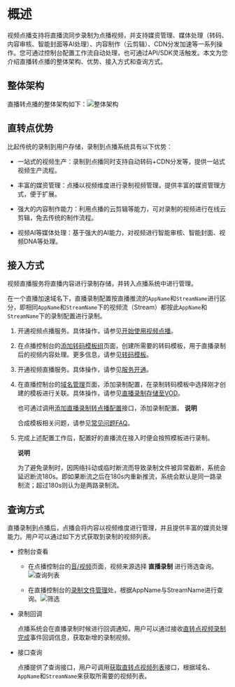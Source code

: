 概述 
=======================

视频点播支持将直播流同步录制为点播视频，并支持媒资管理、媒体处理（转码、内容审核、智能封面等AI处理）、内容制作（云剪辑）、CDN分发加速等一系列操作。您可通过控制台配置工作流自动处理，也可通过API/SDK灵活触发。本文为您介绍直播转点播的整体架构、优势、接入方式和查询方式。

整体架构 
-------------------------

直播转点播的整体架构如下：![整体架构](https://static-aliyun-doc.oss-accelerate.aliyuncs.com/assets/img/zh-CN/8230326061/p183806.png)

直转点优势 
--------------------------

比起传统的录制到用户存储，录制到点播系统具有以下优势：

* 一站式的视频生产：录制到点播同时支持自动转码+CDN分发等，提供一站式视频生产流程。

  

* 丰富的媒资管理：点播以视频维度进行录制视频管理，提供丰富的媒资管理方式，便于扩展。

  

* 强大的内容制作能力：利用点播的云剪辑等能力，可对录制的视频进行在线云剪辑，免去传统的制作流程。

  

* 视频AI等媒体处理：基于强大的AI能力，对视频进行智能审核、智能封面、视频DNA等处理。

  




接入方式 
-------------------------

视频直播服务将直播内容进行录制存储，并转入点播系统中进行管理。

在一个直播加速域名下，直播录制配置按直播推流的`AppName`和`StreamName`进行区分，即相同`AppName`和`StreamName`下的视频流（Stream）都按此`AppName`和`StreamName`下的录制配置进行录制。 

1. 开通视频点播服务。具体操作，请参见[开始使用视频点播](/cn.zh-CN/快速入门/开始使用视频点播.md)。

   

2. 在点播控制台的[添加转码模板组](https://vod.console.aliyun.com/#/settings/transcode/add)页面，创建所需要的转码模板，用于直播录制后的视频内容处理。更多信息，请参见[转码模板](/cn.zh-CN/开发指南/媒体处理/音视频转码.md)。

   

3. 开通视频直播服务。具体操作，请参见[服务开通](/cn.zh-CN/快速入门/服务开通.md)。

   

4. 在直播控制台的[域名管理](https://live.console.aliyun.com//domain/list#/domain/list)页面，添加录制配置，在录制转码模板中选择刚才创建的模板进行关联。具体操作，请参见[直播录制存储至VOD](/cn.zh-CN/用户指南/录制管理/录制存储至VOD/直播录制存储至VOD.md)。

   也可通过调用[添加直播录制转点播配置](/cn.zh-CN/API参考/直播录制存储至VOD/AddLiveRecordVodConfig.md)接口，添加录制配置。
   **说明**

   合成模板相关问题，请参见[常见问题FAQ](/cn.zh-CN/开发指南/直播转点播/录制配置.md)。
   

5. 完成上述配置工作后，配置好的直播流在接入时便会按照模板进行录制。

   **说明**

   为了避免录制时，因网络抖动或临时断流而导致录制文件被异常截断，系统会延迟断流180s。即如果断流之后在180s内重新推流，系统会默认是同一路录制流；超过180s则认为是两路录制流。
   




查询方式 
-------------------------

直播录制到点播后，点播会将内容以视频维度进行管理，并且提供丰富的媒资处理能力。用户可以通过如下方式获取到录制的视频列表。

* 控制台查看

  * 在点播控制台的[音/视频](https://vod.console.aliyun.com/?/media/video/list#/media/video/list)页面，视频来源选择 **直播录制** 进行筛选查询。![查询列表](https://static-aliyun-doc.oss-accelerate.aliyuncs.com/assets/img/zh-CN/9230326061/p183815.png)

    
  
  * 在直播控制台的[录制文件管理](https://live.console.aliyun.com/#/live/record)处，根据AppName与StreamName进行查询。![筛选](https://static-aliyun-doc.oss-accelerate.aliyuncs.com/assets/img/zh-CN/9230326061/p183816.png)

    
  

  

* 录制回调

  点播系统会在直播录制时候进行回调通知，用户可以通过接收[直转点视频录制完成](/cn.zh-CN/开发指南/事件通知/事件列表/直转点视频录制完成.md)事件回调信息，获取新增的录制视频。
  

* 接口查询

  点播提供了查询接口，用户可调用[获取直转点视频列表](/cn.zh-CN/服务端API/直播转点播/获取直转点视频列表.md)接口，根据域名、`AppName`和`StreamName`来获取所需要的视频列表。
  



